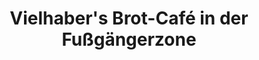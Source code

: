 ---
title: "Vielhaber's Brot-Café in der Fußgängerzone"
url: /luedenscheid/vielhabers-brot-cafe-in-der-fussgaengerzone/
shop: Bäckerei
---